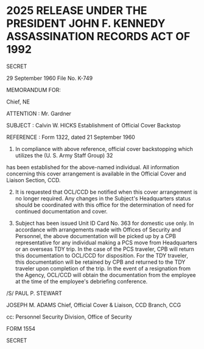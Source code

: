 # 2025 RELEASE UNDER THE PRESIDENT JOHN F. KENNEDY ASSASSINATION RECORDS ACT OF 1992

SECRET

29 September 1960
File No. K-749

MEMORANDUM FOR:

Chief, NE

ATTENTION : Mr. Gardner

SUBJECT : Calvin W. HICKS
Establishment of Official Cover Backstop

REFERENCE : Form 1322, dated 21 September 1960

1. In compliance with above reference, official cover backstopping which utilizes the (U. S. Army Staff Group) 32

has been established for the above-named individual. All information concerning this cover arrangement is available in the Official Cover and Liaison Section, CCD.

2. It is requested that OCL/CCD be notified when this cover arrangement is no longer required. Any changes in the Subject's Headquarters status should be coordinated with this office for the determination of need for continued documentation and cover.

3. Subject has been issued Unit ID Card No. 363 for domestic use only. In accordance with arrangements made with Offices of Security and Personnel, the above documentation will be picked up by a CPB representative for any individual making a PCS move from Headquarters or an overseas TDY trip. In the case of the PCS traveler, CPB will return this documentation to OCL/CCD for disposition. For the TDY traveler, this documentation will be retained by CPB and returned to the TDY traveler upon completion of the trip. In the event of a resignation from the Agency, OCL/CCD will obtain the documentation from the employee at the time of the employee's debriefing conference.

/S/ PAUL P. STEWART

JOSEPH M. ADAMS
Chief, Official Cover & Liaison, CCD Branch, CCG

cc: Personnel Security Division,
Office of Security

FORM
1554

SECRET
